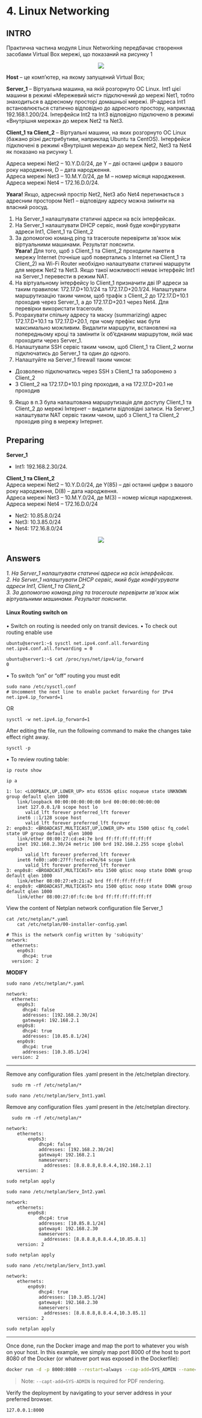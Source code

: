 # 4. Linux Networking
## INTRO
Практична частина модуля Linux Networking  передбачає створення засобами Virtual Box мережі, що показаний на рисунку 1
<p align="center">
  <img src="https://github.com/Ivan2navI/L1_EPAM/blob/main/4.%20Linux%20Networking/.settings/INTRO.Pic_1.png">
</p>
  
__Host__ – це комп’ютер, на якому запущений Virtual Box;

__Server_1__ – Віртуальна машина, на якій розгорнуто ОС Linux. Int1 цієї машини в режимі «Мережевий міст» підключений до мережі Net1, тобто знаходиться в адресному просторі домашньої мережі. IP-адреса Int1 встановлюється статично відповідно до адресного простору, наприклад 192.168.1.200/24. Інтерфейси Int2 та Int3 відповідно підключено в режимі «Внутрішня мережа» до мереж Net2 та Net3. 

__Client_1 та Client_2__ – Віртуальні машини, на яких розгорнуто ОС Linux (бажано різні дистрибутиви, наприклад Ubuntu та CentOS). Інтерфейси підключені в режимі «Внутрішня мережа» до мереж Net2, Net3 та Net4 як показано на рисунку 1. 

Адреса мережі Net2 – 10.Y.D.0/24, де Y – дві останні цифри з вашого року народження, D – дата народження.   
Адреса мережі Net3 – 10.M.Y.0/24, де M – номер місяця народження. \
Адреса мережі Net4 – 172.16.D.0/24.

__Увага!__ Якщо, адресний простір Net2, Net3 або Net4 перетинається з адресним 
простором Net1 – відповідну адресу можна змінити на власний розсуд. 
1. На Server_1 налаштувати статичні адреси на всіх інтерфейсах. 
2. На Server_1 налаштувати DHCP сервіс, який буде конфігурувати адреси Int1, Client_1 та Client_2 
3. За допомогою команд ping та traceroute перевірити зв'язок між віртуальними машинами. Результат пояснити. \
__Увага!__ Для того, щоб з Client_1 та Client_2 проходили пакети в мережу Internet (точніше щоб повертались з Internet на Client_1 та Client_2) на Wi-Fi Router необхідно налаштувати статичні маршрути для мереж Net2 та Net3. Якщо такої можливості немає інтерфейс Int1 на Server_1 перевести в режим NAT. 
4. На віртуальному інтерфейсу lo Client_1 призначити дві ІР адреси за таким правилом: 172.17.D+10.1/24 та 172.17.D+20.1/24. Налаштувати маршрутизацію 
таким чином, щоб трафік з Client_2 до 172.17.D+10.1 проходив через Server_1, а до 172.17.D+20.1 через Net4. Для перевірки використати traceroute. 
5. Розрахувати спільну адресу та маску (summarizing) адрес 172.17.D+10.1 та 172.17.D+20.1, при чому префікс має бути максимально можливим. Видалити 
маршрути, встановлені на попередньому кроці та замінити їх об’єднаним маршрутом, якій має проходити через Server_1. 
6. Налаштувати SSH сервіс таким чином, щоб Client_1 та Client_2 могли підключатись до Server_1 та один до одного.  
7. Налаштуйте на Server_1 firewall таким чином:
- Дозволено підключатись через SSH з Client_1 та заборонено з Client_2 
- З Client_2 на 172.17.D+10.1 ping проходив, а на 172.17.D+20.1 не проходив 
9. Якщо в п.3 була налаштована маршрутизація для доступу Client_1 та Client_2 до мережі Інтернет – видалити відповідні записи. На Server_1 налаштувати NAT 
сервіс таким чином, щоб з Client_1 та Client_2 проходив ping в мережу Інтернет.
## Preparing
__Server_1__ 
- Int1: 192.168.2.30/24. 

__Client_1 та Client_2__ \
Адреса мережі Net2 – 10.Y.D.0/24, де Y(85) – дві останні цифри з вашого року народження, D(8) – дата народження. \
Адреса мережі Net3 – 10.M.Y.0/24, де M(3) – номер місяця народження. \
Адреса мережі Net4 – 172.16.D.0/24

 - Net2: 10.85.8.0/24  
 - Net3: 10.3.85.0/24
 - Net4: 172.16.8.0/24

<p align="center">
  <img src="https://github.com/Ivan2navI/L1_EPAM/blob/main/4.%20Linux%20Networking/.settings/My_Schem.png">
</p>

## Answers
_1. На Server_1 налаштувати статичні адреси на всіх інтерфейсах._ \
_2. На Server_1 налаштувати DHCP сервіс, який буде конфігурувати адреси Int1, Client_1 та Client_2_ \
_3. За допомогою команд ping та traceroute перевірити зв'язок між віртуальними машинами. Результат пояснити._


#### Linux Routing switch on

• Switch on routing is needed only on transit devices.
• To check out routing enable use
```console
ubuntu@server1:~$ sysctl net.ipv4.conf.all.forwarding
net.ipv4.conf.all.forwarding = 0

ubuntu@server1:~$ cat /proc/sys/net/ipv4/ip_forward
0
```
• To switch “on” or “off” routing you must edit 
```console
sudo nano /etc/sysctl.conf
# Uncomment the next line to enable packet forwarding for IPv4
net.ipv4.ip_forward=1
```
OR
```console
sysctl -w net.ipv4.ip_forward=1
```
After editing the file, run the following command to make the changes take effect right away.
```console
sysctl -p
```
• To review routing table: 
```console
ip route show
```

```console
ip a

1: lo: <LOOPBACK,UP,LOWER_UP> mtu 65536 qdisc noqueue state UNKNOWN group default qlen 1000
    link/loopback 00:00:00:00:00:00 brd 00:00:00:00:00:00
    inet 127.0.0.1/8 scope host lo
       valid_lft forever preferred_lft forever
    inet6 ::1/128 scope host
       valid_lft forever preferred_lft forever
2: enp0s3: <BROADCAST,MULTICAST,UP,LOWER_UP> mtu 1500 qdisc fq_codel state UP group default qlen 1000
    link/ether 08:00:27:cd:e4:7e brd ff:ff:ff:ff:ff:ff
    inet 192.168.2.30/24 metric 100 brd 192.168.2.255 scope global enp0s3
       valid_lft forever preferred_lft forever
    inet6 fe80::a00:27ff:fecd:e47e/64 scope link
       valid_lft forever preferred_lft forever
3: enp0s8: <BROADCAST,MULTICAST> mtu 1500 qdisc noop state DOWN group default qlen 1000
    link/ether 08:00:27:e9:21:a2 brd ff:ff:ff:ff:ff:ff
4: enp0s9: <BROADCAST,MULTICAST> mtu 1500 qdisc noop state DOWN group default qlen 1000
    link/ether 08:00:27:0f:fc:0e brd ff:ff:ff:ff:ff:ff
```

View the content of Netplan network configuration file Server_1
```console
cat /etc/netplan/*.yaml
    cat /etc/netplan/00-installer-config.yaml

# This is the network config written by 'subiquity'
network:
  ethernets:
    enp0s3:
      dhcp4: true
  version: 2
```

__MODIFY__
```console
sudo nano /etc/netplan/*.yaml

network:
  ethernets:
    enp0s3:
      dhcp4: false
      addresses: [192.168.2.30/24]
      gateway4: 192.168.2.1
    enp0s8:
      dhcp4: true
      addresses: [10.85.8.1/24]
    enp0s9:
      dhcp4: true
      addresses: [10.3.85.1/24]
  version: 2
```

---
Remove any configuration files .yaml present in the /etc/netplan directory.
```console
  sudo rm -rf /etc/netplan/*
```

```console
sudo nano /etc/netplan/Serv_Int1.yaml
```
Remove any configuration files .yaml present in the /etc/netplan directory.
```console 
  sudo rm -rf /etc/netplan/*

network:
    ethernets:
        enp0s3:
            dhcp4: false
            addresses: [192.168.2.30/24]
            gateway4: 192.168.2.1
            nameservers:
              addresses: [8.8.8.8,8.8.4.4,192.168.2.1]
    version: 2

sudo netplan apply
```

```console
sudo nano /etc/netplan/Serv_Int2.yaml

network:
    ethernets:
        enp0s8:
            dhcp4: true
            addresses: [10.85.8.1/24]
            gateway4: 192.168.2.30
            nameservers:
              addresses: [8.8.8.8,8.8.4.4,10.85.8.1]
    version: 2

sudo netplan apply
```

```console
sudo nano /etc/netplan/Serv_Int3.yaml

network:
    ethernets:
        enp0s9:
            dhcp4: true
            addresses: [10.3.85.1/24]
            gateway4: 192.168.2.30
            nameservers:
              addresses: [8.8.8.8,8.8.4.4,10.3.85.1]
    version: 2

sudo netplan apply
```


***
Once done, run the Docker image and map the port to whatever you wish on
your host. In this example, we simply map port 8000 of the host to
port 8080 of the Docker (or whatever port was exposed in the Dockerfile):

```sh
docker run -d -p 8000:8080 --restart=always --cap-add=SYS_ADMIN --name=dillinger <youruser>/dillinger:${package.json.version}
```

> Note: `--capt-add=SYS-ADMIN` is required for PDF rendering.

Verify the deployment by navigating to your server address in
your preferred browser.

```sh
127.0.0.1:8000
```
